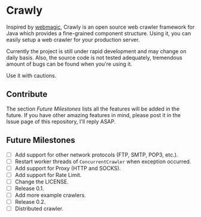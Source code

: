 # Crawly

Inspired by [webmagic](https://github.com/code4craft/webmagic), Crawly is an open source web crawler framework for Java which provides a fine-grained component structure. Using it, you can easily setup a web crawler for your production server.

Currently the project is still under rapid development and may change on daily basis. Also, the source code is not tested adequately, tremendous amount of bugs can be found when you're using it.

Use it with cautions.

## Contribute

The section *Future Milestones* lists all the features will be added in the future. If you have other amazing features in mind, please post it in the Issue page of this repository, I'll reply ASAP.

## Future Milestones

- [ ] Add support for other network protocols (FTP, SMTP, POP3, etc.).
- [ ] Restart worker threads of `ConcurrentCrawler` when exception occurred.
- [ ] Add support for Proxy (HTTP and SOCKS).
- [ ] Add support for Rate Limit.
- [ ] Change the LICENSE.
- [ ] Release 0.1.
- [ ] Add more example crawlers.
- [ ] Release 0.2.
- [ ] Distributed crawler.
